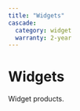 ```yaml
---
title: "Widgets"
cascade:
  category: widget
  warranty: 2-year
---
```


# Widgets

Widget products.

